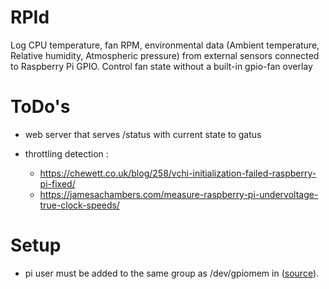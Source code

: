 # RPId
Log CPU temperature, fan RPM, environmental data (Ambient temperature, Relative humidity, Atmospheric pressure) from external sensors connected to Raspberry Pi GPIO. Control fan state without a built-in gpio-fan overlay 

# ToDo's
- web server that serves /status with current state to gatus

- throttling detection :
    - https://chewett.co.uk/blog/258/vchi-initialization-failed-raspberry-pi-fixed/
    - https://jamesachambers.com/measure-raspberry-pi-undervoltage-true-clock-speeds/

# Setup
- pi user must be added to the same group as /dev/gpiomem in ([source](https://raspberrypi.stackexchange.com/questions/40105/access-gpio-pins-without-root-no-access-to-dev-mem-try-running-as-root)).
